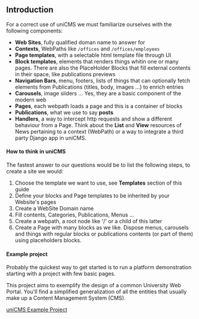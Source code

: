 Introduction
------------

For a correct use of uniCMS we must familiarize 
ourselves with the following components:

- **Web Sites**, fully qualified doman name to answer for
- **Contexts**, WebPaths like `/offices` and `/offices/employees` 
- **Page templates**, with a selectable html template file through UI
- **Block templates**, elements that renders things whitin one or many pages. There are also the PlaceHolder Blocks that fill external contents in their space, like publications previews
- **Navigation Bars**, menu, footers, lists of things that can optionally fetch elements from Publications (titles, body, images ...) to enrich entries
- **Carousels**, image sliders ... Yes, they are a basic component of the modern web
- **Pages**, each webpath loads a page and this is a container of blocks
- **Publications**, what we use to say __posts__
- **Handlers**, a way to intercept http requests and show a different behaviour from a Page. 
  Think about the **List** and **View** resources of News pertaining to a context (WebPath) or 
  a way to integrate a third party Django app in uniCMS.


#### How to think in uniCMS

The fastest answer to our questions would be to list the following 
steps, to create a site we would:

1. Choose the template we want to use, see **Templates** section of this guide 
2. Define your blocks and Page templates to be inherited by your Website's pages
3. Create a WebSite Domain name
4. Fill contents, Categories, Publications, Menus ...
5. Create a webpath, a root node like '/' or a child of this latter
6. Create a Page with many blocks as we like.
   Dispose menus, carousels and things with regular blocks or 
   publications contents (or part of them) using placeholders blocks.


#### Example project

Probably the quickest way to get started is to run a platform 
demonstration starting with a project with few basic pages.

This project aims to exemplify the design of a common University Web Portal.
You'll find a simplified generalization of all
the entities that usually make up a Content Management System (CMS).

[uniCMS Example Project](https://github.com/UniversitaDellaCalabria/Portale-PoC)
